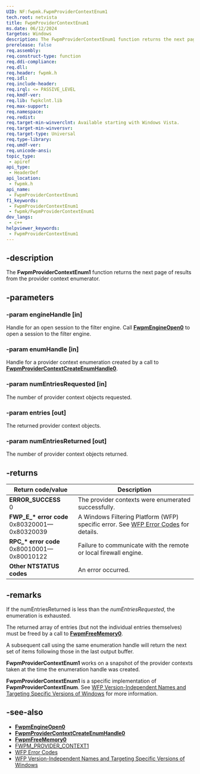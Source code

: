 ```yaml
---
UID: NF:fwpmk.FwpmProviderContextEnum1
tech.root: netvista
title: FwpmProviderContextEnum1
ms.date: 06/12/2024
targetos: Windows
description: The FwpmProviderContextEnum1 function returns the next page of results from the provider context enumerator.
prerelease: false
req.assembly: 
req.construct-type: function
req.ddi-compliance: 
req.dll: 
req.header: fwpmk.h
req.idl: 
req.include-header: 
req.irql: <= PASSIVE_LEVEL
req.kmdf-ver: 
req.lib: fwpkclnt.lib
req.max-support: 
req.namespace: 
req.redist: 
req.target-min-winverclnt: Available starting with Windows Vista.
req.target-min-winversvr: 
req.target-type: Universal
req.type-library: 
req.umdf-ver: 
req.unicode-ansi: 
topic_type:
 - apiref
api_type:
 - HeaderDef
api_location:
 - fwpmk.h
api_name:
 - FwpmProviderContextEnum1
f1_keywords:
 - FwpmProviderContextEnum1
 - fwpmk/FwpmProviderContextEnum1
dev_langs:
 - c++
helpviewer_keywords:
 - FwpmProviderContextEnum1
---
```


## -description

The **FwpmProviderContextEnum1** function returns the next page of results from the provider context enumerator.

## -parameters

### -param engineHandle [in]

Handle for an open session to the filter engine. Call **[FwpmEngineOpen0](nf-fwpmk-fwpmengineopen0.md)** to open a session to the filter engine.

### -param enumHandle [in]

Handle for a provider context enumeration created by a call to **[FwpmProviderContextCreateEnumHandle0](nf-fwpmk-fwpmprovidercontextcreateenumhandle0.md)**.

### -param numEntriesRequested [in]

The number of provider context objects requested.

### -param entries [out]

The returned provider context objects.

### -param numEntriesReturned [out]

The number of provider context objects returned.

## -returns

| Return code/value | Description |
|---|---|
| **ERROR_SUCCESS**<br>0 | The provider contexts were enumerated successfully. |
| **FWP_E_\* error code**<br>0x80320001—0x80320039 | A Windows Filtering Platform (WFP) specific error. See [WFP Error Codes](/windows/win32/fwp/wfp-error-codes) for details. |
| **RPC_\* error code**<br>0x80010001—0x80010122 | Failure to communicate with the remote or local firewall engine. |
| **Other NTSTATUS codes** | An error occurred. |

## -remarks

If the numEntriesReturned is less than the *numEntriesRequested*, the enumeration is exhausted.

The returned array of entries (but not the individual entries themselves) must be freed by a call to **[FwpmFreeMemory0](nf-fwpmk-fwpmfreememory0.md)**.

A subsequent call using the same enumeration handle will return the next set of items following those in the last output buffer.

**FwpmProviderContextEnum1** works on a snapshot of the provider contexts taken at the time the enumeration handle was created.

**FwpmProviderContextEnum1** is a specific implementation of **FwpmProviderContextEnum**. See [WFP Version-Independent Names and Targeting Specific Versions of Windows](/windows/desktop/FWP/wfp-version-independent-names-and-targeting-specific-versions-of-windows) for more information.

## -see-also

- **[FwpmEngineOpen0](nf-fwpmk-fwpmengineopen0.md)**
- **[FwpmProviderContextCreateEnumHandle0](nf-fwpmk-fwpmprovidercontextcreateenumhandle0.md)**
- **[FwpmFreeMemory0](nf-fwpmk-fwpmfreememory0.md)**
- [FWPM_PROVIDER_CONTEXT1](/windows/desktop/api/fwpmtypes/ns-fwpmtypes-fwpm_provider_context1)
- [WFP Error Codes](/windows/win32/fwp/wfp-error-codes)
- [WFP Version-Independent Names and Targeting Specific Versions of Windows](/windows/desktop/FWP/wfp-version-independent-names-and-targeting-specific-versions-of-windows)
